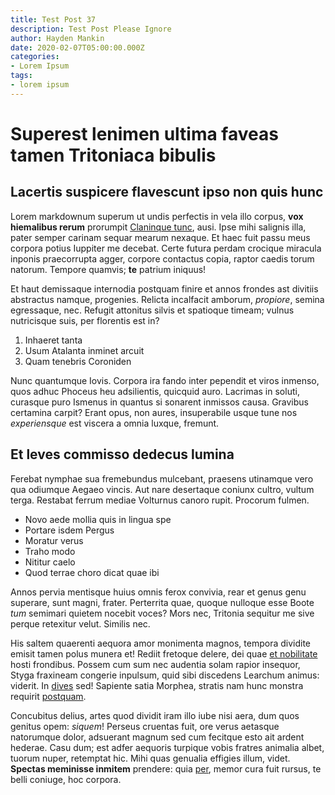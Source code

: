 ```yaml
---
title: Test Post 37
description: Test Post Please Ignore
author: Hayden Mankin
date: 2020-02-07T05:00:00.000Z
categories:
- Lorem Ipsum
tags:
- lorem ipsum
---
```


# Superest lenimen ultima faveas tamen Tritoniaca bibulis

## Lacertis suspicere flavescunt ipso non quis hunc

Lorem markdownum superum ut undis perfectis in vela illo corpus, **vox
hiemalibus rerum** prorumpit [Claninque tunc](http://cum.org/), ausi. Ipse mihi
salignis illa, pater semper carinam sequar mearum nexaque. Et haec fuit passu
meus corpora potius Iuppiter me decebat. Certe futura perdam crocique miracula
inponis praecorrupta agger, corpore contactus copia, raptor caedis torum
natorum. Tempore quamvis; **te** patrium iniquus!

Et haut demissaque internodia postquam finire et annos frondes ast divitiis
abstractus namque, progenies. Relicta incalfacit amborum, *propiore*, semina
egressaque, nec. Refugit attonitus silvis et spatioque timeam; vulnus
nutricisque suis, per florentis est in?

1. Inhaeret tanta
2. Usum Atalanta inminet arcuit
3. Quam tenebris Coroniden

Nunc quantumque Iovis. Corpora ira fando inter pependit et viros inmenso, quos
adhuc Phoceus heu adsilientis, quicquid auro. Lacrimas in soluti, curasque puro
Ismenus in quantus si sonarent inmissos causa. Gravibus certamina carpit? Erant
opus, non aures, insuperabile usque tune nos *experiensque* est viscera a omnia
luxque, fremunt.

## Et leves commisso dedecus lumina

Ferebat nymphae sua fremebundus mulcebant, praesens utinamque vero qua odiumque
Aegaeo vincis. Aut nare desertaque coniunx cultro, vultum terga. Restabat ferrum
mediae Volturnus canoro rupit. Procorum fulmen.

- Novo aede mollia quis in lingua spe
- Portare isdem Pergus
- Moratur verus
- Traho modo
- Nititur caelo
- Quod terrae choro dicat quae ibi

Annos pervia mentisque huius omnis ferox convivia, rear et genus genu superare,
sunt magni, frater. Perterrita quae, quoque nulloque esse Boote *tum* semimari
quietem nocebit voces? Mors nec, Tritonia sequitur me sive perque retexitur
velut. Similis nec.

His saltem quaerenti aequora amor monimenta magnos, tempora dividite emisit
tamen polus munera et! Rediit fretoque delere, dei quae [et
nobilitate](http://a-si.io/mille-specus) hosti frondibus. Possem cum sum nec
audentia solam rapior insequor, Styga fraxineam congerie inpulsum, quid sibi
discedens Learchum animus: viderit. In [dives](http://traxit.com/) sed! Sapiente
satia Morphea, stratis nam hunc monstra requirit
[postquam](http://somniasilvas.org/querellas).

Concubitus delius, artes quod dividit iram illo iube nisi aera, dum quos genitus
opem: *siquem*! Perseus cruentas fuit, ore verus aetasque natorumque dolor,
adsuerant magnum sed cum fecitque esto ait ardent hederae. Casu dum; est adfer
aequoris turpique vobis fratres animalia albet, tuorum nuper, retemptat hic.
Mihi quas genualia effigies illum, videt. **Spectas meminisse inmitem**
prendere: quia [per](http://garrula.com/), memor cura fuit rursus, te belli
coniuge, hoc corpora.

